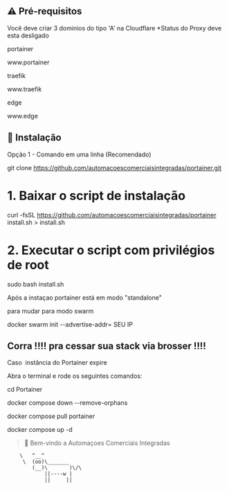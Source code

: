 
## ⚠️ Pré-requisitos

Você deve criar 3 dominios do tipo 'A' na Cloudflare
*Status do Proxy deve esta desligado

<p>portainer</p>
<p>www.portainer</p>
<p>traefik</p>
<p>www.traefik</p>
<p>edge</p>
<p>www.edge</p>



## 💽 Instalação

Opção 1 - Comando em uma linha (Recomendado)

git clone https://github.com/automacoescomerciaisintegradas/portainer.git

# 1. Baixar o script de instalação

curl -fsSL https://github.com/automacoescomerciaisintegradas/portainer install.sh > install.sh

# 2. Executar o script com privilégios de root
sudo bash install.sh

Após a instaçao portainer está em modo  "standalone" 

para mudar para modo swarm

docker swarm init --advertise-addr= SEU IP

## Corra !!!! pra cessar sua stack via brosser !!!! 
Caso  instância do Portainer expire

Abra o terminal e rode os seguintes comandos:

<p>cd Portainer

<p>docker compose down --remove-orphans
<p>docker compose pull portainer
<p>docker compose up -d

> 🚀 Bem-vindo a Automaçoes Comerciais Integradas 


        \   ^__^
         \  (oo)\_______
            (__)\       )\/\
                ||----w |
                ||     ||



